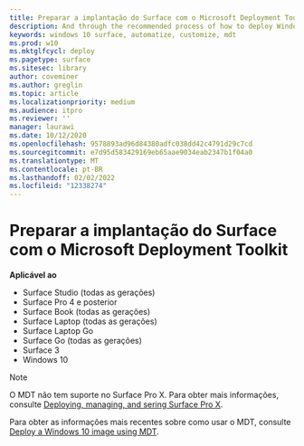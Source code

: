```yaml
---
title: Preparar a implantação do Surface com o Microsoft Deployment Toolkit
description: And through the recommended process of how to deploy Windows 10 to your Surface devices with the Microsoft Deployment Toolkit.
keywords: windows 10 surface, automatize, customize, mdt
ms.prod: w10
ms.mktglfcycl: deploy
ms.pagetype: surface
ms.sitesec: library
author: coveminer
ms.author: greglin
ms.topic: article
ms.localizationpriority: medium
ms.audience: itpro
ms.reviewer: ''
manager: laurawi
ms.date: 10/12/2020
ms.openlocfilehash: 9578893ad96d84380adfc038dd42c4791d29c7cd
ms.sourcegitcommit: e7d95d583429169eb65aae9034eab2347b1f04a0
ms.translationtype: MT
ms.contentlocale: pt-BR
ms.lasthandoff: 02/02/2022
ms.locfileid: "12338274"
---
```

# <a name="prepare-surface-deployment-with-microsoft-deployment-toolkit"></a>Preparar a implantação do Surface com o Microsoft Deployment Toolkit

**Aplicável ao**

- Surface Studio (todas as gerações)
- Surface Pro 4 e posterior
- Surface Book (todas as gerações)
- Surface Laptop (todas as gerações)
- Surface Laptop Go 
- Surface Go (todas as gerações)
- Surface 3
- Windows 10

> [!NOTE]
> O MDT não tem suporte no Surface Pro X. Para obter mais informações, consulte [Deploying, managing, and sering Surface Pro X](surface-pro-arm-app-management.md).

Para obter as informações mais recentes sobre como usar o MDT, consulte [Deploy a Windows 10 image using MDT](/windows/deployment/deploy-windows-mdt/deploy-a-windows-10-image-using-mdt).


